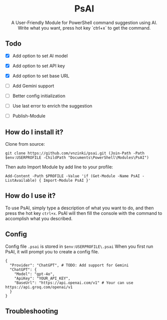 <h1 align="center">PsAI</h1>

<p align="center">
  A User-Friendly Module for PowerShell command suggestion using AI. <br/>
  Write what you want, press hot key `ctrl+x` to get the command.
</p>

## Todo
- [x] Add option to set AI model
- [x] Add option to set API key
- [x] Add option to set base URL
- [ ] Add Gemini support
- [ ] Better config initialization
- [ ] Use last error to enrich the suggestion
- [ ] Publish-Module


## How do I install it?

Clone from source:
```
git clone https://github.com/vnzinki/psai.git (Join-Path -Path $env:USERPROFILE -ChildPath "Documents\PowerShell\Modules\PsAI")
```

Then auto Import Module by add line to your profile:
```
Add-Content -Path $PROFILE -Value 'if (Get-Module -Name PsAI -ListAvailable) { Import-Module PsAI }'

```

## How do I use it?
To use PsAI, simply type a description of what you want to do, and then press the hot key `ctrl+x`. PsAI will then fill the console with the command to accomplish what you described.


## Config

Config file `.psai` is stored in `$env:USERPROFILE\.psai`
When you first run PsAI, it will prompt you to create a config file.

```
{
  "Provider": "ChatGPT", # TODO: Add support for Gemini
  "ChatGPT": {
    "Model": "gpt-4o",
    "ApiKey": "YOUR_API_KEY",
    "BaseUrl": "https://api.openai.com/v1" # Your can use https://api.groq.com/openai/v1
  }
}

```

## Troubleshooting
